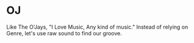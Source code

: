 # OJ
Like The O'Jays, "I Love Music, Any kind of music." Instead of relying on Genre, let's use raw sound to find our groove.
